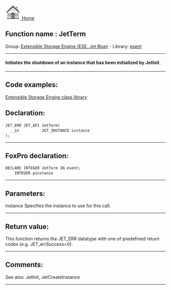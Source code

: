 [<img src="../../images/home.png"> Home ](https://github.com/VFPX/Win32API)  

## Function name : JetTerm
Group: [Extensible Storage Engine (ESE, Jet Blue)](../../functions_group.md#Extensible_Storage_Engine_(ESE,_Jet_Blue))  -  Library: [esent](../../Libraries.md#esent)  
***  


#### Initiates the shutdown of an instance that has been initialized by JetInit.

***  


## Code examples:
[Extensible Storage Engine class library](../../samples/sample_532.md)  

## Declaration:
```foxpro  
JET_ERR JET_API JetTerm(
  __in          JET_INSTANCE instance
);  
```  
***  


## FoxPro declaration:
```foxpro  
DECLARE INTEGER JetTerm IN esent;
	INTEGER pinstance  
```  
***  


## Parameters:
instance 
Specifies the instance to use for this call.
  
***  


## Return value:
This function returns the JET_ERR datatype with one of predefined return codes (e.g. JET_errSuccess=0).  
***  


## Comments:
See also: JetInit, JetCreateInstance   
  
***  

